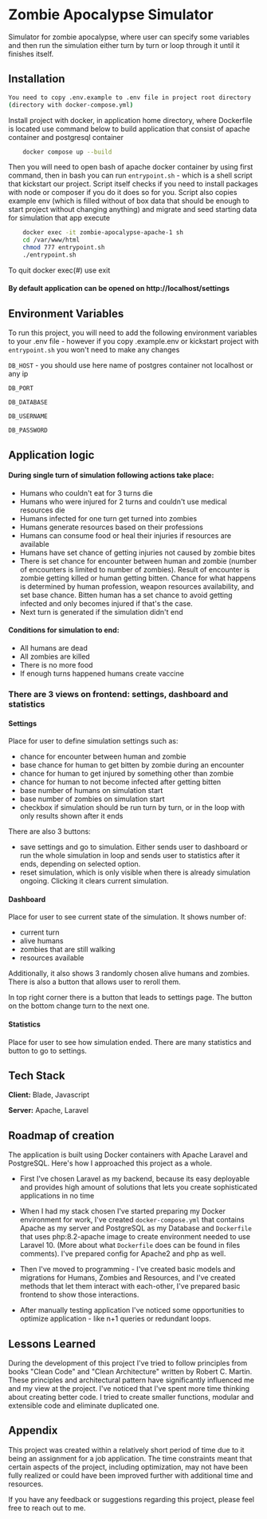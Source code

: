 # Zombie Apocalypse Simulator

Simulator for zombie apocalypse, where user can specify some variables and then run the simulation either turn by turn
or loop through it until it finishes itself.

## Installation

```bash
You need to copy .env.example to .env file in project root directory
(directory with docker-compose.yml)
```

Install project with docker, in application home directory, where Dockerfile is located use command below to build
application that consist of apache container and postgresql container

```bash
    docker compose up --build
```

Then you will need to open bash of apache docker container by using first command, then in bash you can
run ``entrypoint.sh`` - which is a shell script that kickstart our project. Script itself checks if you need to install
packages with node or composer if you do it does so for you. Script also copies example env (which is filled without of
box data that should be enough to start project without changing anything) and migrate and seed starting data for
simulation that app execute

```bash
    docker exec -it zombie-apocalypse-apache-1 sh
    cd /var/www/html
    chmod 777 entrypoint.sh
    ./entrypoint.sh
```

To quit docker exec(#) use exit

#### By default application can be opened on http://localhost/settings

## Environment Variables

To run this project, you will need to add the following environment variables to your .env file - however if you copy
.example.env or kickstart project with ``entrypoint.sh`` you won't need to make any changes

`DB_HOST` - you should use here name of postgres container not localhost or any ip

`DB_PORT`

`DB_DATABASE`

`DB_USERNAME`

`DB_PASSWORD`


## Application logic

#### During single turn of simulation following actions take place:

- Humans who couldn't eat for 3 turns die
- Humans who were injured for 2 turns and couldn't use medical resources die
- Humans infected for one turn get turned into zombies
- Humans generate resources based on their professions
- Humans can consume food or heal their injuries if resources are available
- Humans have set chance of getting injuries not caused by zombie bites
- There is set chance for encounter between human and zombie (number of encounters is limited to number of zombies).
  Result of encounter is zombie getting killed or human getting bitten. Chance for what happens is determined by human
  profession, weapon resources availability, and set base chance. Bitten human has a set chance to avoid getting
  infected and only becomes injured if that's the case.
- Next turn is generated if the simulation didn't end

#### Conditions for simulation to end:

- All humans are dead
- All zombies are killed
- There is no more food
- If enough turns happened humans create vaccine

### There are 3 views on frontend: settings, dashboard and statistics

#### Settings

Place for user to define simulation settings such as:

- chance for encounter between human and zombie
- base chance for human to get bitten by zombie during an encounter
- chance for human to get injured by something other than zombie
- chance for human to not become infected after getting bitten
- base number of humans on simulation start
- base number of zombies on simulation start
- checkbox if simulation should be run turn by turn, or in the loop with only results shown after it ends

There are also 3 buttons:

- save settings and go to simulation. Either sends user to dashboard or run the whole simulation in loop and sends user
  to statistics after it ends, depending on selected option.
- reset simulation, which is only visible when there is already simulation ongoing. Clicking it clears current
  simulation.

#### Dashboard

Place for user to see current state of the simulation. It shows number of:

- current turn
- alive humans
- zombies that are still walking
- resources available

Additionally, it also shows 3 randomly chosen alive humans and zombies. There is also a button that allows user to
reroll them.

In top right corner there is a button that leads to settings page. The button on the bottom change turn to the next one.

#### Statistics

Place for user to see how simulation ended. There are many statistics and button to go to settings.

## Tech Stack

**Client:** Blade, Javascript

**Server:** Apache, Laravel

## Roadmap of creation

The application is built using Docker containers with Apache Laravel and PostgreSQL. Here's how I approached this
project as a whole.

- First I've chosen Laravel as my backend, because its easy deployable and provides high amount of solutions that lets
  you create sophisticated applications in no time

- When I had my stack chosen I've started preparing my Docker environment for work, I've created `docker-compose.yml`
  that contains Apache as my server and PostgreSQL as my Database and `Dockerfile` that uses php:8.2-apache image to
  create environment needed to use Laravel 10. (More about what `Dockerfile` does can be found in files comments). I've
  prepared config for Apache2 and php as well.

- Then I've moved to programming - I've created basic models and migrations for Humans, Zombies and Resources, and I've
  created methods that let them interact with each-other, I've prepared basic frontend to show those interactions.

- After manually testing application I've noticed some opportunities to optimize application - like n+1 queries or
  redundant loops.

## Lessons Learned

During the development of this project I've tried to follow principles from books "Clean Code" and "Clean Architecture"
written by Robert C. Martin. These principles and architectural pattern have significantly influenced me and my view at
the project. I've noticed that I've spent more time thinking about creating better code. I tried to create smaller
functions, modular and extensible code and eliminate duplicated one.

## Appendix

This project was created within a relatively short period of time due to it being an assignment for a job application.
The time constraints meant that certain aspects of the project, including optimization, may not have been fully realized
or could have been improved further with additional time and resources.

If you have any feedback or suggestions regarding this project, please feel free to reach out to me.
